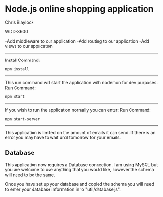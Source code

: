 Node.js online shopping application
==============

Chris Blaylock

WDD-3600 

-Add middleware to our application
-Add routing to our application
-Add views to our application

----------------------------

Install Command:

	npm install 


----------------------------
This run command will start the application with nodemon for dev purposes. 
Run Command:

	npm start
----------------------------

If you wish to run the application normally you can enter:
Run Command:

	npm start-server

----------------------------
This application is limited on the amount of emails it can send. If there is an error you may have to wait until tomorrow for your emails. 



## Database
This application now requires a Database connection. I am using MySQL but you are welcome to use anything that you would like, however the schema will need to be the same.

Once you have set up your database and copied the schema you will need to enter your database information in to "util/database.js".
